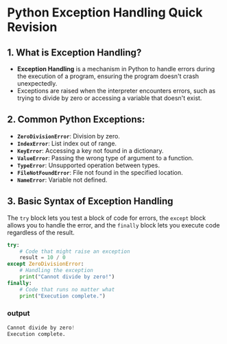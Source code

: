 # Python Exception Handling Quick Revision

## 1. What is Exception Handling?
- **Exception Handling** is a mechanism in Python to handle errors during the execution of a program, ensuring the program doesn't crash unexpectedly.
- Exceptions are raised when the interpreter encounters errors, such as trying to divide by zero or accessing a variable that doesn't exist.

## 2. Common Python Exceptions:
- **`ZeroDivisionError`**: Division by zero.
- **`IndexError`**: List index out of range.
- **`KeyError`**: Accessing a key not found in a dictionary.
- **`ValueError`**: Passing the wrong type of argument to a function.
- **`TypeError`**: Unsupported operation between types.
- **`FileNotFoundError`**: File not found in the specified location.
- **`NameError`**: Variable not defined.

## 3. Basic Syntax of Exception Handling
The `try` block lets you test a block of code for errors, the `except` block allows you to handle the error, and the `finally` block lets you execute code regardless of the result.

```python
try:
    # Code that might raise an exception
    result = 10 / 0
except ZeroDivisionError:
    # Handling the exception
    print("Cannot divide by zero!")
finally:
    # Code that runs no matter what
    print("Execution complete.")
```

### output
```python
Cannot divide by zero!
Execution complete.
```
